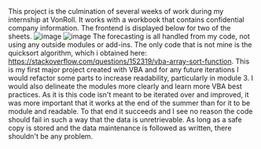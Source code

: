 This project is the culmination of several weeks of work during my internship at VonRoll. It works with a workbook that contains confidential company information. The frontend is displayed below for two of the sheets.
![image](https://github.com/user-attachments/assets/e3ee09a5-2218-416b-95f8-d2d22c92ac9b)
![image](https://github.com/user-attachments/assets/b3a2204b-9e0d-4193-be60-dd3dd7f4510e)
The forecasting is all handled from my code, not using any outside modules or add-ins. The only code that is not mine is the quicksort algorithm, which i obtained here: https://stackoverflow.com/questions/152319/vba-array-sort-function.
This is my first major project created with VBA and for any future iterations I would refactor some parts to increase readability, particularly in module 3. I would also delineate the modules more clearly and learn more VBA best practices.
As it is this code isn't meant to be iterated over and improved, it was more important that it works at the end of the summer than for it to be module and readable. To that end it succeeds and I see no reason the code should fail in such
a way that the data is unretrievable. As long as a safe copy is stored and the data maintenance is followed as written, there shouldn't be any problem.
